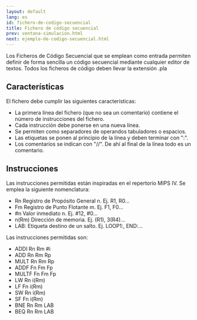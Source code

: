 ```yaml
---
layout: default
lang: es
id: fichero-de-codigo-secuencial
title: Fichero de código secuencial
prev: ventana-simulacion.html
next: ejemplo-de-codigo-secuencial.html
---
```


Los Ficheros de Código Secuencial que se emplean como entrada permiten definir de forma sencilla un código secuencial mediante cualquier editor de textos. Todos los ficheros de código deben llevar la extensión .pla


## Características

El fichero debe cumplir las siguientes características:
* La primera línea del fichero (que no sea un comentario) contiene el número de instrucciones del fichero.
* Cada instrucción debe ponerse en una nueva línea.
* Se permiten como separadores de operandos tabuladores o espacios.
* Las etiquetas se ponen al principio de la línea y deben terminar con ":".
* Los comentarios se indican con  "//". De ahí al final de la línea todo es un comentario.


## Instrucciones

Las instrucciones permitidas están inspiradas en el repertorio MIPS IV. Se emplea la siguiente nomenclatura:

* Rn Registro de Propósito General n. 
		Ej.  R1, R0...
* Fm Registro de Punto Flotante m. 
		Ej.  F1, F0...
* #n Valor inmediato n. 
		Ej.  #12, #0...
* n(Rm) Dirección de memoria. 
		Ej.  (R1), 3(R4)...
* LAB: Etiqueta destino de un salto. 
		Ej.  LOOP1:, END:...


Las instrucciones permitidas son:
* ADDI		Rn Rm #i
* ADD		Rn Rm Rp
* MULT		Rn Rm Rp
* ADDF		Fn Fm Fp
* MULTF		Fn Fm Fp
* LW		Rn i(Rm)
* LF		Fn i(Rm)
* SW		Rn i(Rm)
* SF		Fn i(Rm)
* BNE		Rn Rm LAB
* BEQ		Rn Rm LAB
